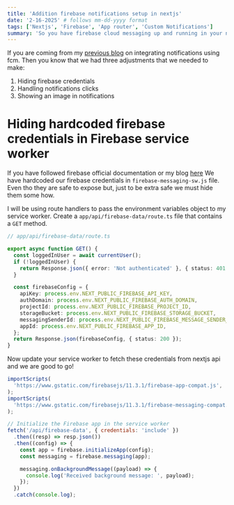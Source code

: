```yaml
---
title: 'Addition firebase notifications setup in nextjs'
date: '2-16-2025' # follows mm-dd-yyyy format
tags: ['Nextjs', 'Firebase', 'App router', 'Custom Notifications']
summary: 'So you have firebase cloud messaging up and running in your nextjs application. But, you want more control over your notifications. Read this blog to learn about different things we can do with our notifications!'
---
```


If you are coming from my [previous blog](/send-notification-in-nextjs-using-firebase-cloud-messaging) on integrating
notifications using fcm. Then you know that we had three adjustments that we needed to make:

1. Hiding firebase credentials
2. Handling notifications clicks
3. Showing an image in notifications

# Hiding hardcoded firebase credentials in Firebase service worker

If you have followed firebase official documentation or my blog [here](/send-notification-in-nextjs-using-firebase-cloud-messaging)
We have hardcoded our firebase credentials in `firebase-messaging-sw.js` file. Even tho they are safe to expose but, just
to be extra safe we must hide them some how.

I will be using route handlers to pass the environment variables object to my service worker. Create a `app/api/firebase-data/route.ts`
file that contains a `GET` method.

```typescript
// app/api/firebase-data/route.ts

export async function GET() {
  const loggedInUser = await currentUser();
  if (!loggedInUser) {
    return Response.json({ error: 'Not authenticated' }, { status: 401 });
  }

  const firebaseConfig = {
    apiKey: process.env.NEXT_PUBLIC_FIREBASE_API_KEY,
    authDomain: process.env.NEXT_PUBLIC_FIREBASE_AUTH_DOMAIN,
    projectId: process.env.NEXT_PUBLIC_FIREBASE_PROJECT_ID,
    storageBucket: process.env.NEXT_PUBLIC_FIREBASE_STORAGE_BUCKET,
    messagingSenderId: process.env.NEXT_PUBLIC_FIREBASE_MESSAGE_SENDER_ID,
    appId: process.env.NEXT_PUBLIC_FIREBASE_APP_ID,
  };
  return Response.json(firebaseConfig, { status: 200 });
}
```

Now update your service worker to fetch these credentials from nextjs api and we are good to go!

```javascript
importScripts(
  'https://www.gstatic.com/firebasejs/11.3.1/firebase-app-compat.js',
);
importScripts(
  'https://www.gstatic.com/firebasejs/11.3.1/firebase-messaging-compat.js',
);

// Initialize the Firebase app in the service worker
fetch('/api/firebase-data', { credentials: 'include' })
  .then((resp) => resp.json())
  .then((config) => {
    const app = firebase.initializeApp(config);
    const messaging = firebase.messaging(app);

    messaging.onBackgroundMessage((payload) => {
      console.log('Received background message: ', payload);
    });
  })
  .catch(console.log);
```
